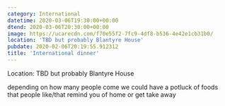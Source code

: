 ```yaml
---
category: International
datetime: 2020-03-06T19:30:00+00:00
dtend: 2020-03-06T20:30:00+00:00
image: https://ucarecdn.com/f70e55f2-7fc9-4df8-b536-4e42e1cb31b0/
location: 'TBD but probably Blantyre House'
pubdate: 2020-02-06T20:19:55.912312
title: 'International dinner'
---
```

Location: TBD but probably Blantyre House

depending on how many people come we could have a potluck of foods that people like/that remind you of home or get take away


